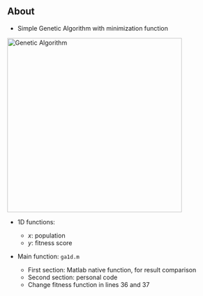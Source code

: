 ## About
* Simple Genetic Algorithm with minimization function
<p align="left">
<img src="https://github.com/gcunhase/GeneticAlgorithm-1D/blob/master/ga.png" width="400" alt="Genetic Algorithm">
</p>

* 1D functions:
    * *x*: population
    * *y*: fitness score

* Main function: `ga1d.m`
    * First section: Matlab native function, for result comparison
    * Second section: personal code
    * Change fitness function in lines 36 and 37
